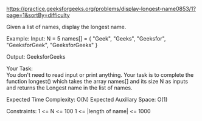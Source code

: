 https://practice.geeksforgeeks.org/problems/display-longest-name0853/1?page=1&sortBy=difficulty

Given a list of names, display the longest name.


Example:
Input:
N = 5
names[] = { "Geek", "Geeks", "Geeksfor",
  "GeeksforGeek", "GeeksforGeeks" }

Output:
GeeksforGeeks
 

Your Task:  
You don't need to read input or print anything. Your task is to complete the function longest() which takes the array names[] and its size N as inputs and returns the Longest name in the list of names.


Expected Time Complexity: O(N)
Expected Auxiliary Space: O(1)

 

Constraints:
1 <= N <= 100
1 <= |length of name| <= 1000


